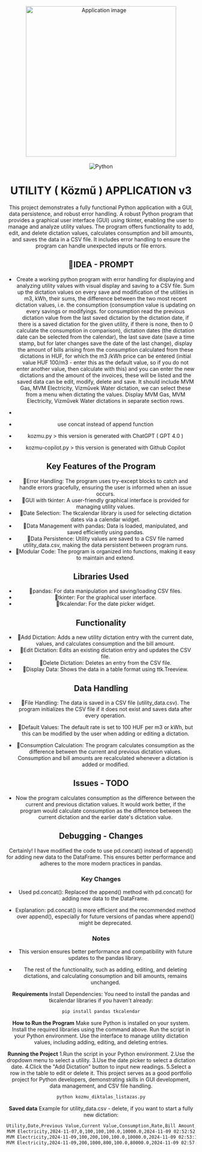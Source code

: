  <div align="center">
  <img alt="Application image" src="https://cssh.northeastern.edu/informationethics/wp-content/uploads/sites/44/2020/07/ai@2x.png" width="400" />
</div>
<br>
  <div align="center">
    <img src="https://img.shields.io/badge/-Python-black?style=for-the-badge&logoColor=white&logo=python&color=61DAFB" alt="Python" />

# UTILITY ( Közmű ) APPLICATION v3

This project demonstrates a fully functional Python application with a GUI, data persistence, and robust error handling. 
A robust Python program that provides a graphical user interface (GUI) using tkinter, enabling the user to manage and analyze utility values. The program offers functionality to add, edit, and delete dictation values, calculates consumption and bill amounts, and saves the data in a CSV file. It includes error handling to ensure the program can handle unexpected inputs or file errors.

## 🚀IDEA - PROMPT

- Create a working python program with error handling for displaying and analyzing utility values ​​with visual display and saving to a CSV file. Sum up the dictation values on every save and modification ​​of the utilities in m3, kWh, their sums, the difference between the two most recent dictation values, i.e. the consumption (consumption value is updating on every savings or modifyings. for consumption read the previous dictation value from the last saved dictation by the dictation date, if there is a saved dictation for the given utility, if there is none, then to 0 calculate the consumption in comparison), dictation dates (the dictation date can be selected from the calendar), the last save date (save a time stamp, but for later changes save the date of the last change), display the amount of bills arising from the consumption calculated from these dictations in HUF, for which the m3 /kWh price can be entered (initial value HUF 100/m3 - enter this as the default value, so if you do not enter another value, then calculate with this) and you can enter the new dictations and the amount of the invoices, these will be listed and the saved data can be edit, modify, delete and save. It should include MVM Gas, MVM Electricity, Vízművek Water dictation, we can select these from a menu when dictating the values. Display MVM Gas, MVM Electricity, Vízművek Water dictations in separate section rows.

+

- use concat instead of append function

- kozmu.py > this version is generated with ChatGPT ( GPT 4.0 )
- kozmu-copilot.py > this version is generated with Github Copilot


## Key Features of the Program

- 🚀Error Handling: The program uses try-except blocks to catch and handle errors gracefully, ensuring the user is informed when an issue occurs.
- 🚀GUI with tkinter: A user-friendly graphical interface is provided for managing utility values.
- 🚀Date Selection: The tkcalendar library is used for selecting dictation dates via a calendar widget.
- 🚀Data Management with pandas: Data is loaded, manipulated, and saved efficiently using pandas.
- 🚀Data Persistence: Utility values are saved to a CSV file named utility_data.csv, making the data persistent between program runs.
- 🚀Modular Code: The program is organized into functions, making it easy to maintain and extend.

## Libraries Used

- 🚀pandas: For data manipulation and saving/loading CSV files.
- 🚀tkinter: For the graphical user interface.
- 🚀tkcalendar: For the date picker widget.

## Functionality

- 🚀Add Dictation: Adds a new utility dictation entry with the current date, values, and calculates consumption and the bill amount.
- 🚀Edit Dictation: Edits an existing dictation entry and updates the CSV file.
- 🚀Delete Dictation: Deletes an entry from the CSV file.
- 🚀Display Data: Shows the data in a table format using ttk.Treeview.

## Data Handling

- 🚀File Handling: The data is saved in a CSV file (utility_data.csv). The program initializes the CSV file if it does not exist and saves data after every operation.
- 🚀Default Values: The default rate is set to 100 HUF per m3 or kWh, but this can be modified by the user when adding or editing a dictation.

- 🚀Consumption Calculation: The program calculates consumption as the difference between the current and previous dictation values. Consumption and bill amounts are recalculated whenever a dictation is added or modified.

## Issues - TODO

- Now the program calculates consumption as the difference between the current and previous dictation values. It would work better, if the program would calculate consumption as the difference between the current dictation and the earlier date's dictation value.

## Debugging - Changes

Certainly! I have modified the code to use pd.concat() instead of append() for adding new data to the DataFrame. This ensures better performance and adheres to the more modern practices in pandas.

### Key Changes

- Used pd.concat(): Replaced the append() method with pd.concat() for adding new data to the DataFrame.

- Explanation: pd.concat() is more efficient and the recommended method over append(), especially for future versions of pandas where append() might be deprecated.

### Notes

- This version ensures better performance and compatibility with future updates to the pandas library.

- The rest of the functionality, such as adding, editing, and deleting dictations, and calculating consumption and bill amounts, remains unchanged.

**Requirements**
Install Dependencies:
You need to install the pandas and tkcalendar libraries if you haven't already:

```bash
pip install pandas tkcalendar

```
**How to Run the Program**
Make sure Python is installed on your system.
Install the required libraries using the command above.
Run the script in your Python environment.
Use the interface to manage utility dictation values, including adding, editing, and deleting entries.

**Running the Project**
1.Run the script in your Python environment.
2.Use the dropdown menu to select a utility.
3.Use the date picker to select a dictation date.
4.Click the "Add Dictation" button to input new readings.
5.Select a row in the table to edit or delete it.
This project serves as a good portfolio project for Python developers, demonstrating skills in GUI development, data management, and CSV file handling.

```bash
python kozmu_diktalas_listazas.py

```

**Saved data**
Example for utility_data.csv - delete, if you want to start a fully new dictation:

```bash
Utility,Date,Previous Value,Current Value,Consumption,Rate,Bill Amount,Last Modified
MVM Electricity,2024-11-07,0,100,100,100.0,10000.0,2024-11-09 02:52:52
MVM Electricity,2024-11-09,100,200,100,100.0,10000.0,2024-11-09 02:53:11
MVM Electricity,2024-11-09,200,1000,800,100.0,80000.0,2024-11-09 02:57:57

```